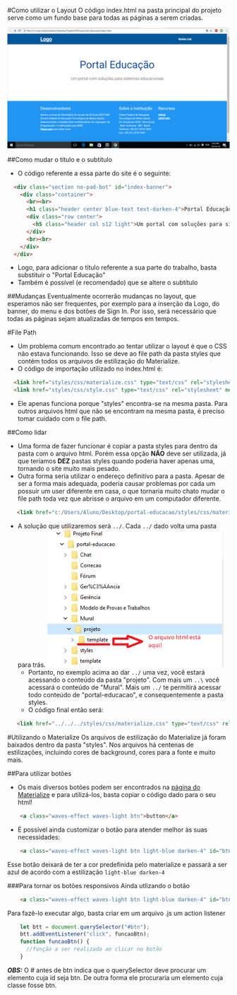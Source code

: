 #Como utilizar o Layout
O código index.html na pasta principal do projeto serve como um fundo base para todas as páginas a serem criadas.

![Imagem do layout][layout]

##Como mudar o título e o subtítulo
* O código referente a essa parte do site é o seguinte:  
```html
  <div class="section no-pad-bot" id="index-banner">
    <div class="container">
      <br><br>
      <h1 class="header center blue-text text-darken-4">Portal Educação</h1>
      <div class="row center">
        <h5 class="header col s12 light">Um portal com soluções para sistemas educacionais</h5>
      </div>
      <br><br>
    </div>
  </div>
```
- Logo, para adicionar o título referente a sua parte do trabalho, basta substituir o "Portal Educação"
- Também é possível (e recomendado) que se altere o subtítulo

##Mudanças
Eventualmente ocorrerão mudanças no layout, que esperamos não ser frequentes, por exemplo para a inserção da Logo, do banner, do menu
e dos botões de Sign In. Por isso, será necessário que todas as páginas sejam atualizadas de tempos em tempos.

#File Path
- Um problema comum encontrado ao tentar utilizar o layout é que o CSS não estava funcionando. Isso se deve ao file path da pasta styles
que contém todos os arquivos de estilização do Materialize.  
- O código de importação utilizado no index.html é:
```html
  <link href="styles/css/materialize.css" type="text/css" rel="stylesheet" media="screen,projection"/>
  <link href="styles/css/style.css" type="text/css" rel="stylesheet" media="screen,projection"/>
```
- Ele apenas funciona porque "styles" encontra-se na mesma pasta. Para outros arquivos html que não se encontram na mesma pasta,
é preciso tomar cuidado com o file path.

##Como lidar
- Uma forma de fazer funcionar é copiar a pasta styles para dentro da pasta com o arquivo html. Porém essa opção **NÃO** deve ser
utilizada, já que teríamos **DEZ** pastas styles quando poderia haver apenas uma, tornando o site muito mais pesado.  
- Outra forma seria utilizar o endereço definitivo para a pasta. Apesar de ser a forma mais adequada, poderia causar problemas por
cada um possuir um user diferente em casa, o que tornaria muito chato mudar o file path toda vez que abrisse o arquivo em um computador
diferente.
```html
   <link href="c:/Users/Aluno/Desktop/portal-educacao/styles/css/materialize.css" type="text/css" rel="stylesheet" media="screen,projection"/>
```
- A solução que utilizaremos será ``../``. Cada ``../`` dado volta uma pasta para trás.
![Imagem exemplificando file path][file path]  
  - Portanto, no exemplo acima ao dar ``../`` uma vez, você estará acessando o conteúdo da pasta "projeto". Com mais um ``..\`` você
acessará o conteúdo de "Mural". Mais um ``../`` te permitirá acessar todo conteúdo de "portal-educacao", e consequentemente a pasta styles.  
  - O código final então será:
```html
   <link href="../../../styles/css/materialize.css" type="text/css" rel="stylesheet" media="screen,projection"/>
```

#Utilizando o Materialize
Os arquivos de estilização do Materialize já foram baixados dentro da pasta "styles". Nos arquivos há centenas de estilizações,
incluindo cores de background, cores para a fonte e muito mais.

##Para utilizar botões
- Os mais diversos botões podem ser encontrados na [página do Materialize][pag materialize] e para utilizá-los, basta copiar o código
dado para o seu html!
```html
    <a class="waves-effect waves-light btn">button</a>
```
- É possível ainda customizar o botão para atender melhor às suas necessidades:
```html
    <a class="waves-effect waves-light btn light-blue darken-4" id="btn">button</a>
```
Esse botão deixará de ter a cor predefinida pelo materialize e passará a ser azul de acordo com a estilização ``light-blue darken-4``

###Para tornar os botões responsivos
Ainda utlizando o botão
```html
    <a class="waves-effect waves-light btn light-blue darken-4" id="btn">button</a>
```
Para fazê-lo executar algo, basta criar em um arquivo .js um action listener
```js
    let btt = document.querySelector("#btn");
    btt.addEventListener("click", funcaoBtn);
    function funcaoBtn() {
      //função a ser realizada ao clicar no botão
    }
```

**_OBS:_** O # antes de btn indica que o querySelector deve procurar um elemento cuja id seja btn. De outra forma ele procuraria
um elemento cuja classe fosse btn.


[layout]: https://github.com/paula-mr/Aplica-es-para-Web/blob/master/apresent/1.PNG
[file path]: https://github.com/paula-mr/Aplica-es-para-Web/blob/master/apresent/2.PNG
[pag materialize]: http://materializecss.com/buttons.html
